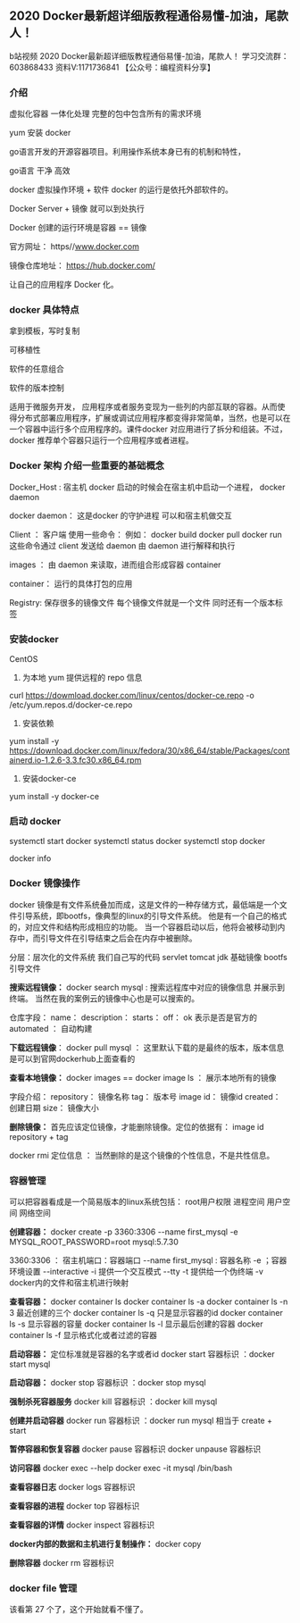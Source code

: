 ## 2020 Docker最新超详细版教程通俗易懂-加油，尾款人！

b站视频
2020 Docker最新超详细版教程通俗易懂-加油，尾款人！
学习交流群：603868433
资料V:1171736841
【公众号：编程资料分享】

### 介绍

虚拟化容器
一体化处理
完整的包中包含所有的需求环境

yum 安装 docker

go语言开发的开源容器项目。利用操作系统本身已有的机制和特性，

go语言 干净 高效

docker 虚拟操作环境 + 软件   docker 的运行是依托外部软件的。

Docker Server + 镜像  就可以到处执行

Docker 创建的运行环境是容器 == 镜像

官方网址： https//www.docker.com

镜像仓库地址： https://hub.docker.com/

让自己的应用程序 Docker 化。

### docker 具体特点

拿到模板，写时复制

可移植性

软件的任意组合

软件的版本控制

适用于微服务开发， 应用程序或者服务变现为一些列的内部互联的容器。从而使得分布式部署应用程序，扩展或调试应用程序都变得非常简单，当然，也是可以在一个容器中运行多个应用程序的。课件docker 对应用进行了拆分和组装。不过，docker 推荐单个容器只运行一个应用程序或者进程。

### Docker 架构  介绍一些重要的基础概念

Docker_Host : 宿主机
docker 启动的时候会在宿主机中启动一个进程， docker daemon  

docker daemon： 
这是docker 的守护进程 可以和宿主机做交互

Client ： 客户端
使用一些命令： 例如： 
docker build
docker pull
docker run
这些命令通过 client 发送给 daemon 由 daemon 进行解释和执行

images ：
由 daemon 来读取，进而组合形成容器 container

container： 
运行的具体打包的应用

Registry: 
保存很多的镜像文件 每个镜像文件就是一个文件 同时还有一个版本标签


### 安装docker

CentOS 

1. 为本地 yum 提供远程的 repo 信息

curl https://dowmload.docker.com/linux/centos/docker-ce.repo -o /etc/yum.repos.d/docker-ce.repo


1. 安装依赖

yum install -y https://download.docker.com/linux/fedora/30/x86_64/stable/Packages/containerd.io-1.2.6-3.3.fc30.x86_64.rpm

1. 安装docker-ce

yum install -y docker-ce

### 启动 docker

systemctl start docker
systemctl status docker
systemctl stop docker

docker info



### Docker 镜像操作

docker 镜像是有文件系统叠加而成，这是文件的一种存储方式，最低端是一个文件引导系统，即bootfs，像典型的linux的引导文件系统。
他是有一个自己的格式的，对应文件和结构形成相应的功能。
当一个容器启动以后，他将会被移动到内存中，而引导文件在引导结束之后会在内存中被删除。


分层：层次化的文件系统
我们自己写的代码
servlet
tomcat
jdk
基础镜像
bootfs引导文件


**搜索远程镜像：**
docker search mysql : 搜索远程库中对应的镜像信息 并展示到终端。 
当然在我的案例云的镜像中心也是可以搜索的。

仓库字段：
name： 
description：
starts：
off： ok 表示是否是官方的
automated ： 自动构建

**下载远程镜像**： 
docker pull mysql ： 这里默认下载的是最终的版本，版本信息是可以到官网dockerhub上面查看的


**查看本地镜像：**
docker images == docker image ls ： 展示本地所有的镜像

字段介绍： 
repository： 镜像名称
tag： 版本号
image id： 镜像id
created： 创建日期
size： 镜像大小


**删除镜像：**
首先应该定位镜像，才能删除镜像。定位的依据有： 
image id
repository + tag

docker rmi 定位信息 ： 当然删除的是这个镜像的个性信息，不是共性信息。

### 容器管理

可以把容器看成是一个简易版本的linux系统包括： 
root用户权限
进程空间
用户空间
网络空间

**创建容器：**
docker create -p 3360:3306 --name first_mysql -e MYSQL_ROOT_PASSWORD=root mysql:5.7.30


3360:3306  ： 宿主机端口：容器端口
--name first_mysql  : 容器名称
-e ；容器环境设置
--interactive  -i  提供一个交互模式
--tty -t  提供给一个伪终端
-v docker内的文件和宿主机进行映射



**查看容器：**
docker container ls
docker container ls -a
docker container ls -n 3  最近创建的三个
docker container ls -q 只是显示容器的id
docker container ls -s 显示容器的容量
docker container ls -l 显示最后创建的容器
docker container ls -f 显示格式化或者过滤的容器



**启动容器：**
定位标准就是容器的名字或者id
docker start 容器标识 ：docker start mysql


**启动容器：**
docker stop 容器标识 ：docker stop mysql

**强制杀死容器服务**
docker kill 容器标识 ：docker kill mysql

**创建并启动容器**
docker run 容器标识 ：docker run mysql
相当于 create + start

**暂停容器和恢复容器**
docker pause 容器标识
docker unpause 容器标识

**访问容器**
docker exec --help 
docker exec  -it mysql /bin/bash 

**查看容器日志**
docker logs 容器标识

**查看容器的进程**
docker top 容器标识

**查看容器的详情**
docker inspect 容器标识

**docker内部的数据和主机进行复制操作：**
docker copy 


**删除容器**
docker rm 容器标识



### docker file 管理

该看第 27 个了，这个开始就看不懂了。

